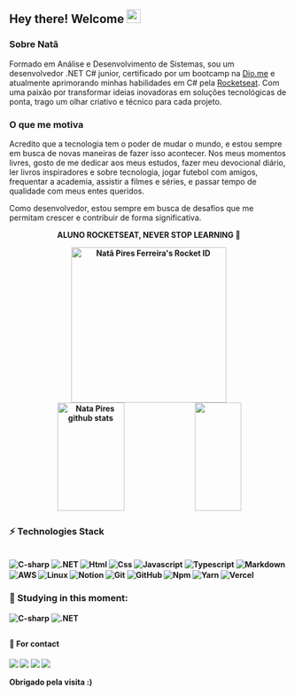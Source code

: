 <h2 align="left"> Hey there! Welcome  <img src = "https://raw.githubusercontent.com/MartinHeinz/MartinHeinz/master/wave.gif" width = 25px> <br /> </h2>

<h3>Sobre Natã</h3>
Formado em Análise e Desenvolvimento de Sistemas, sou um desenvolvedor .NET C# junior, certificado por um bootcamp na <a href="https://www.dio.me/" target="_blank">Dio.me</a> e atualmente aprimorando minhas habilidades em C# pela <a href="https://www.rocketseat.com.br/" target="_blank">Rocketseat</a>. Com uma paixão por transformar ideias inovadoras em soluções tecnológicas de ponta, trago um olhar criativo e técnico para cada projeto.

<h3>O que me motiva</h3>
Acredito que a tecnologia tem o poder de mudar o mundo, e estou sempre em busca de novas maneiras de fazer isso acontecer. Nos meus momentos livres, gosto de me dedicar aos meus estudos, fazer meu devocional diário, ler livros inspiradores e sobre tecnologia, jogar futebol com amigos, frequentar a academia, assistir a filmes e séries, e passar tempo de qualidade com meus entes queridos.

Como desenvolvedor, estou sempre em busca de desafios que me permitam crescer e contribuir de forma significativa.

<div align="center">
  <p><b>ALUNO ROCKETSEAT, NEVER STOP LEARNING<b> 🚀</p>
  <a href="https://app.rocketseat.com.br/me/nata-pires-01202"><img src="https://app.rocketseat.com.br/api/rocketid/share?slug=nata-pires-01202&type=card" width="280" alt="Natã Pires Ferreira's Rocket ID"/></a>
</div>

<!--[![Ashutosh's github activity graph](https://github-readme-activity-graph.vercel.app/graph?username=Natapires&bg_color=0d1117&color=3333FF&line=3333FF&point=ff9494&area=true&hide_border=true)](https://github.com/ashutosh00710/github-readme-activity-graph)-->

<div align="center">  
  <img width="49%" height="195px" src="https://github-readme-stats.vercel.app/api?username=Natapires&show_icons=true&count_private=true&hide_border=true&title_color=FBFCFC&icon_color=FBFCFC&text_color=c9d1d9&bg_color=0d1117" alt="Nata Pires github stats" />
  <img width="41%" height="195px" src="https://github-readme-stats.vercel.app/api/top-langs/?username=Natapires&layout=compact&hide_border=true&title_color=FBFCFC&text_color=ff91a4&bg_color=0d1117" />
</div>

<!--<table border="0" cellspacing="0" cellpadding="0">
  <tr>
    <td style="border: 0";>
      <img width="400" src="https://i.imgur.com/bXxIgrd.png" />
    </td>
    <td style="border: 0";>
      <p>
        💻 Procuro sempre estar focado em contéudo de qualidade sobre tecnologia em geral.
      </p>
      <h3>Other places you can find me</h3>
      <ul>
        <li>
          🐦 <a href="https://twitter.com/iamnatapires">Follow me on Twitter</a>
        </li>
        <li>
          📷 <a href="https://www.instagram.com/iamnatapires/">Follow me on instagram</a>
        </li>
        <li>
          📬 <a href="pires.nata1998@gmail.com">Contact-me on email</a>
        </li>
      </ul>
    </td>
  </tr>
</table>-->

  ### ⚡ Technologies Stack
  <div style="display: inline_block"><br> 
<img align="center" alt="C-sharp" src="https://img.shields.io/badge/C%23-239120?style=for-the-badge&logo=csharp&logoColor=white" />   
<img align="center" alt=".NET" src="https://img.shields.io/badge/.NET-512BD4?style=for-the-badge&logo=dotnet&logoColor=white" />
<img align="center" alt="Html" src="https://img.shields.io/badge/HTML5-E34F26?style=for-the-badge&logo=html5&logoColor=white" />
<img align="center" alt="Css" src="https://img.shields.io/badge/CSS3-1572B6?style=for-the-badge&logo=css3&logoColor=white" />
<img align="center" alt="Javascript" src="https://img.shields.io/badge/JavaScript-F7DF1E?style=for-the-badge&logo=javascript&logoColor=black" />
<img align="center" alt="Typescript" src="https://img.shields.io/badge/TypeScript-007ACC?style=for-the-badge&logo=typescript&logoColor=white" />
<img align="center" alt="Markdown" src="https://img.shields.io/badge/Markdown-000000?style=for-the-badge&logo=markdown&logoColor=white" />
<img align="center" alt="AWS" src="https://img.shields.io/badge/AWS-%23FF9900.svg?style=for-the-badge&logo=amazon-aws&logoColor=white" />
<img align="center" alt="Linux" src="https://img.shields.io/badge/Linux-FCC624?style=for-the-badge&logo=linux&logoColor=black" />
<img align="center" alt="Notion" src="https://img.shields.io/badge/Notion-000000?style=for-the-badge&logo=notion&logoColor=white" />
<img align="center" alt="Git" src="https://img.shields.io/badge/GIT-E44C30?style=for-the-badge&logo=git&logoColor=white" />
<img align="center" alt="GitHub" src="https://img.shields.io/badge/GitHub-100000?style=for-the-badge&logo=github&logoColor=white" />
<img align="center" alt="Npm" src="https://img.shields.io/badge/NPM-%23CB3837.svg?style=for-the-badge&logo=npm&logoColor=white" />
<img align="center" alt="Yarn" src="https://img.shields.io/badge/yarn-%232C8EBB.svg?style=for-the-badge&logo=yarn&logoColor=white" />
<img align="center" alt="Vercel" src="https://img.shields.io/badge/Vercel-000000?style=for-the-badge&logo=vercel&logoColor=white" />

 ### 🚀 Studying in this moment:         
<img align="center" alt="C-sharp" src="https://img.shields.io/badge/C%23-239120?style=for-the-badge&logo=csharp&logoColor=white" />   
<img align="center" alt=".NET" src="https://img.shields.io/badge/.NET-512BD4?style=for-the-badge&logo=dotnet&logoColor=white" />

  </div>    
   
  
 
  ## <h4> 📱 For contact </h4>
</div>
    <a href="https://wa.me/+5511961659045"><img src="https://img.shields.io/badge/WhatsApp-25D366?style=for-the-badge&logo=whatsapp&logoColor=white" /></a>
 	<a href="https://www.twitch.tv/eunatapires" target="_blank"><img src="https://img.shields.io/badge/Twitch-9146FF?style=for-the-badge&logo=twitch&logoColor=white" target="_blank"></a>
 <a href="https://discord.com/channels/@me" target="_blank"><img src="https://img.shields.io/badge/Discord-7289DA?style=for-the-badge&logo=discord&logoColor=white" target="_blank"></a> 
  <a href="https://www.linkedin.com/in/nat%C3%A3-pires-7062281a0/" target="_blank"><img src="https://img.shields.io/badge/-LinkedIn-%230077B5?style=for-the-badge&logo=linkedin&logoColor=white" target="_blank"></a>
</div>

<!--### ✍️ Random Dev Quote
![](https://quotes-github-readme.vercel.app/api?type=horizontal&theme=radical)    
  
[![](https://visitcount.itsvg.in/api?id=Natapires&label=Visualiza%C3%A7%C3%B5es&color=1&icon=0&pretty=true)](https://visitcount.itsvg.in)-->

Obrigado pela visita :) 
